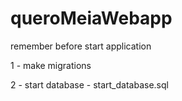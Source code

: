 # queroMeiaWebapp

remember before start application

1 - make migrations

2 - start database - start_database.sql